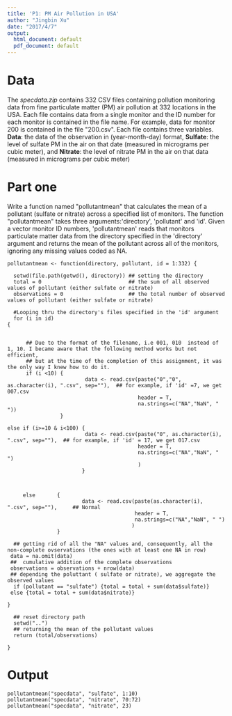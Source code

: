 ```yaml
---
title: 'P1: PM Air Pollution in USA'
author: "Jingbin Xu"
date: "2017/4/7"
output:
  html_document: default
  pdf_document: default
---
```


# Data
The *specdata.zip* contains 332 CSV files containing pollution monitoring data from fine particulate matter (PM) air pollution at 332 locations in the USA. Each file contains data from a single monitor and the ID number for each monitor is contained in the file name. For example, data for monitor 200 is contained in the file "200.csv". Each file contains three variables. **Data**: the data of the observation in (year-month-day) format, **Sulfate**: the level of sulfate PM in the air on that date (measured in micrograms per cubic meter), and **Nitrate**: the level of nitrate PM in the air on that data (measured in micrograms per cubic meter)

# Part one
Write a function named "pollutantmean" that calculates the mean of a pollutant (sulfate or nitrate) across a specified list of monitors. The function "pollutantmean" takes three arguments:'directory', 'pollutant' and 'id'. Given a vector monitor ID numbers, 'pollutantmean' reads that monitors particulate matter data from the directory specified in the 'directory' argument and returns the mean of the pollutant across all of the monitors, ignoring any missing values coded as NA.
```{r setup, include=FALSE}
pollutantmean <- function(directory, pollutant, id = 1:332) {
  
  setwd(file.path(getwd(), directory)) ## setting the directory
  total = 0                            ## the sum of all observed values of pollutant (either sulfate or nitrate)
  observations = 0                     ## the total number of observed values of pollutant (either sulfate or nitrate)
  
  #Looping thru the directory's files specified in the 'id' argument 
  for (i in id)
{
    
    
      ## Due to the format of the filename, i.e 001, 010  instead of 1, 10. I became aware that the following method works but not efficient, 
      ## but at the time of the completion of this assignment, it was the only way I knew how to do it.           
      if (i <10) { 
                         data <- read.csv(paste("0","0", as.character(i), ".csv", sep=""),  ## for example, if 'id' =7, we get 007.csv
                                          header = T, 
                                          na.strings=c("NA","NaN", " "))
                 }
      
else if (i>=10 & i<100) { 
                         data <- read.csv(paste("0", as.character(i), ".csv", sep=""),  ## for example, if 'id' = 17, we get 017.csv
                                          header = T, 
                                          na.strings=c("NA","NaN", " ") 
                                          )
                        }
                     
       

     else       { 
                        data <- read.csv(paste(as.character(i), ".csv", sep=""),     ## Normal
                                         header = T, 
                                         na.strings=c("NA","NaN", " ") 
                                        )
                }
  
  ## getting rid of all the "NA" values and, consequently, all the non-complete ovservations (the ones with at least one NA in row)
 data = na.omit(data)    
 ##  cumulative addition of the complete observations
 observations = observations + nrow(data)
 ## depending the poluttant ( sulfate or nitrate), we aggregate the observed values
  if (pollutant == "sulfate") {total = total + sum(data$sulfate)}
 else {total = total + sum(data$nitrate)}

}
  
  ## reset directory path
  setwd("..")
  ## returning the mean of the pollutant values
  return (total/observations)

}
```

# Output
```{r}
pollutantmean("specdata", "sulfate", 1:10)
pollutantmean("specdata", "nitrate", 70:72)
pollutantmean("specdata", "nitrate", 23)
```
